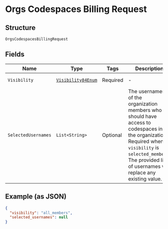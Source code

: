 
# Orgs Codespaces Billing Request

## Structure

`OrgsCodespacesBillingRequest`

## Fields

| Name | Type | Tags | Description | Getter | Setter |
|  --- | --- | --- | --- | --- | --- |
| `Visibility` | [`Visibility84Enum`](../../doc/models/visibility-84-enum.md) | Required | - | Visibility84Enum getVisibility() | setVisibility(Visibility84Enum visibility) |
| `SelectedUsernames` | `List<String>` | Optional | The usernames of the organization members who should have access to codespaces in the organization. Required when `visibility` is `selected_members`. The provided list of usernames will replace any existing value. | List<String> getSelectedUsernames() | setSelectedUsernames(List<String> selectedUsernames) |

## Example (as JSON)

```json
{
  "visibility": "all_members",
  "selected_usernames": null
}
```

